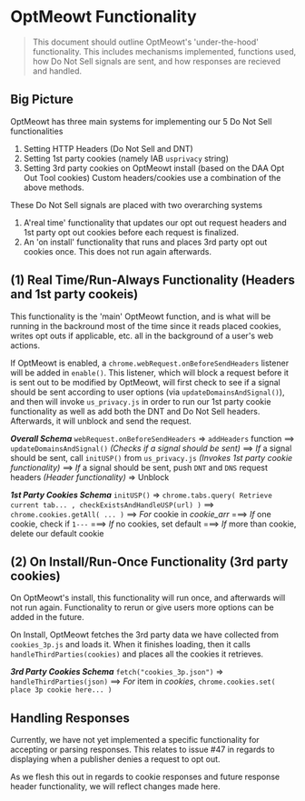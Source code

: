 # OptMeowt Functionality 

> This document should outline OptMeowt's 'under-the-hood' functionality. This includes mechanisms implemented, functions used, how Do Not Sell signals are sent, and how responses are recieved and handled. 

## Big Picture

OptMeowt has three main systems for implementing our 5 Do Not Sell functionalities
1. Setting HTTP Headers (Do Not Sell and DNT)
2. Setting 1st party cookies (namely IAB `usprivacy` string)
3. Setting 3rd party cookies on OptMeowt install (based on the DAA Opt Out Tool cookies)
Custom headers/cookies use a combination of the above methods. 

These Do Not Sell signals are placed with two overarching systems
1. A'real time' functionality that updates our opt out request headers and 1st party opt out cookies before each request is finalized. 
2. An 'on install' functionality that runs and places 3rd party opt out cookies once. This does not run again afterwards.  

## (1) Real Time/Run-Always Functionality (Headers and 1st party cookeis)

This functionality is the 'main' OptMeowt function, and is what will be running in the backround most of the time since it reads placed cookies, writes opt outs if applicable, etc. all in the background of a user's web actions. 

If OptMeowt is enabled, a `chrome.webRequest.onBeforeSendHeaders` listener will be added in `enable()`. This listener, which will block a request before it is sent out to be modified by OptMeowt, will first check to see if a signal should be sent according to user options (via `updateDomainsAndSignal()`), and then will invoke `us_privacy.js` in order to run our 1st party cookie functionality as well as add both the DNT and Do Not Sell headers. Afterwards, it will unblock and send the request. 

***Overall Schema***
`webRequest.onBeforeSendHeaders`
=> `addHeaders` function
==> `updateDomainsAndSignal()` *(Checks if a signal should be sent)*
==> *If* a signal should be sent, call `initUSP()` from `us_privacy.js` *(Invokes 1st party cookie functionality)*
==> *If* a signal should be sent, push `DNT` and `DNS` request headers *(Header functionality)*
=> Unblock

***1st Party Cookies Schema***
`initUSP()`
=> `chrome.tabs.query( Retrieve current tab... , checkExistsAndHandleUSP(url) )`
==> `chrome.cookies.getAll( ... )`
==> *For* cookie in *cookie_arr*
===> *If* one cookie, check if `1---`
===> *If* no cookies, set default
===> *If* more than cookie, delete our default cookie


## (2) On Install/Run-Once Functionality (3rd party cookies)

On OptMeowt's install, this functionality will run once, and afterwards will not run again. Functionality to rerun or give users more options can be added in the future. 

On Install, OptMeowt fetches the 3rd party data we have collected from `cookies_3p.js` and loads it. When it finishes loading, then it calls `handleThirdParties(cookies)` and places all the cookies it retrieves. 

***3rd Party Cookies Schema***
`fetch("cookies_3p.json")`
=> `handleThirdParties(json)`
==> *For* item in *cookies*, `chrome.cookies.set( place 3p cookie here... )`


## Handling Responses

Currently, we have not yet implemented a specific functionality for accepting or parsing responses. This relates to issue #47 in regards to displaying when a publisher denies a request to opt out. 

As we flesh this out in regards to cookie responses and future response header functionality, we will reflect changes made here. 
